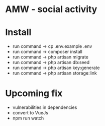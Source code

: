 # AMW - social activity


# Install
- run command -> cp .env.example .env
- run command -> composer install
- run command -> php artisan migrate
- run command -> php artisan db:seed
- run command -> php artisan key:generate
- run command -> php artisan storage:link

# Upcoming fix
- vulnerabilities in dependencies
- convert to VueJs
- npm run watch
